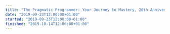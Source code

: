 ```yaml
---
title: "The Pragmatic Programmer: Your Journey to Mastery, 20th Anniversary Edition"
date: "2019-09-23T12:00:00+01:00"
started: "2019-09-23T12:00:00+01:00"
finished: "2019-10-14T12:00:00+01:00"
---
```

